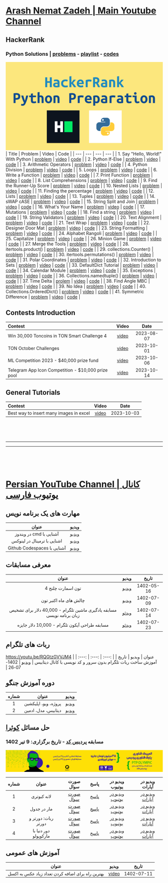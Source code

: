 # [Arash Nemat Zadeh | Main Youtube Channel](https://www.youtube.com/@Arashnm80)
## HackerRank
### Python Solutions | [problems](https://www.hackerrank.com/domains/python) - [playlist](https://youtube.com/playlist?list=PLHzXiG6EUYn5luCwIrAQ_FL7oCsx65_Qd) - [codes](https://github.com/arashnm80/youtube/tree/main/HackerRank/python-preparation)
![python preparation](https://github.com/arashnm80/youtube/blob/main/HackerRank/python-preparation/playlist%20thumbnail.png)
| Title | Problem | Video | Code |
| --- | --- | --- | --- |
| 1. Say "Hello, World!" With Python | [problem](https://www.hackerrank.com/challenges/py-hello-world) | [video](https://youtu.be/Js3py57DxXo) | [code](https://github.com/arashnm80/youtube/blob/main/HackerRank/python-preparation/1.%20Say%20Hello%2C%20World%20With%20Python.py) |
| 2. Python If-Else | [problem](https://www.hackerrank.com/challenges/py-if-else/problem) | [video](https://youtu.be/GP8_B1_oMA8) | [code](https://github.com/arashnm80/youtube/blob/main/HackerRank/python-preparation/2.%20Python%20If-Else.py) |
| 3. Arithmetic Operators | [problem](https://www.hackerrank.com/challenges/python-arithmetic-operators/problem) | [video](https://youtu.be/SNt3FzzvY6o) | [code](https://github.com/arashnm80/youtube/blob/main/HackerRank/python-preparation/3.%20Arithmetic%20Operators.py) |
| 4. Python Division | [problem](https://www.hackerrank.com/challenges/python-division/problem?isFullScreen=true) | [video](https://youtu.be/9ZHhBo3Tibs) | [code](https://github.com/arashnm80/youtube/blob/main/HackerRank/python-preparation/4.%20Python%20Division.py) |
| 5. Loops | [problem](https://www.hackerrank.com/challenges/python-loops/problem?isFullScreen=true) | [video](https://youtu.be/_XzjNro5V2U) | [code](https://github.com/arashnm80/youtube/blob/main/HackerRank/python-preparation/5.%20Loops.py) |
| 6. Write a Function | [problem](https://www.hackerrank.com/challenges/write-a-function/problem) | [video](https://youtu.be/PJOtrRqRwJY) | [code](https://github.com/arashnm80/youtube/blob/main/HackerRank/python-preparation/6.%20Write%20a%20function.py) |
| 7. Print Function | [problem](https://www.hackerrank.com/challenges/python-print/problem?isFullScreen=true) | [video]() | [code](https://github.com/arashnm80/youtube/blob/main/HackerRank/python-preparation/7.%20Print%20Function.py) |
| 8. List Comprehensions | [problem](https://www.hackerrank.com/challenges/list-comprehensions/problem?isFullScreen=true) | [video](https://youtu.be/TvTUSr2L-R0) | [code](https://github.com/arashnm80/youtube/blob/main/HackerRank/python-preparation/8.%20List%20Comprehensions.py) |
| 9. Find the Runner-Up Score | [problem](https://www.hackerrank.com/challenges/find-second-maximum-number-in-a-list/problem?isFullScreen=true) | [video](https://youtu.be/2MH7eCjG2IY) | [code](https://github.com/arashnm80/youtube/blob/main/HackerRank/python-preparation/9.%20Find%20the%20Runner-Up%20Score.py) |
| 10. Nested Lists | [problem](https://www.hackerrank.com/challenges/nested-list/problem?isFullScreen=true) | [video](https://youtu.be/J-_l6XfiwNk) | [code](https://github.com/arashnm80/youtube/blob/main/HackerRank/python-preparation/10.%20Nested%20Lists.py) |
| 11. Finding the percentage | [problem](https://www.hackerrank.com/challenges/finding-the-percentage/problem?isFullScreen=true) | [video](https://youtu.be/gq9-6Rueo-Y) | [code](https://github.com/arashnm80/youtube/blob/main/HackerRank/python-preparation/11.%20Finding%20the%20percentage.py) |
| 12. Lists | [problem](https://www.hackerrank.com/challenges/python-lists/problem?isFullScreen=true) | [video](https://youtu.be/pBuWfPMS60g) | [code](https://github.com/arashnm80/youtube/blob/main/HackerRank/python-preparation/12.%20Lists) |
| 13. Tuples | [problem](https://www.hackerrank.com/challenges/python-tuples/problem?isFullScreen=true) | [video](https://youtu.be/_CmnnW2Eonw) | [code](https://github.com/arashnm80/youtube/blob/main/HackerRank/python-preparation/13.%20Tuples.py) |
| 14. sWAP cASE | [problem](https://www.hackerrank.com/challenges/swap-case/problem?isFullScreen=true) | [video](https://youtu.be/XVX2_Rk_E70) | [code](https://github.com/arashnm80/youtube/blob/main/HackerRank/python-preparation/14.%20sWAP%20cASE.py) |
| 15. String Split and Join | [problem](https://www.hackerrank.com/challenges/python-string-split-and-join/problem?isFullScreen=true) | [video](https://youtu.be/0HuM90j1WMw) | [code](https://github.com/arashnm80/youtube/blob/main/HackerRank/python-preparation/15.%20String%20Split%20and%20Join.py) |
| 16. What's Your Name | [problem](https://www.hackerrank.com/challenges/whats-your-name/problem?isFullScreen=true) | [video](https://youtu.be/xqP5IZcarlE) | [code](https://github.com/arashnm80/youtube/blob/main/HackerRank/python-preparation/16.%20What's%20Your%20Name.py) |
| 17. Mutations | [problem](https://www.hackerrank.com/challenges/python-mutations/problem?isFullScreen=true) | [video](https://youtu.be/5O_5hflZxzA) | [code](https://github.com/arashnm80/youtube/blob/main/HackerRank/python-preparation/17.%20Mutations.py) |
| 18. Find a string | [problem](https://www.hackerrank.com/challenges/find-a-string/problem?isFullScreen=true) | [video](https://youtu.be/mCCJJcsP-V8) | [code](https://github.com/arashnm80/youtube/blob/main/HackerRank/python-preparation/18.%20Find%20a%20string.py) |
| 19. String Validators | [problem](https://www.hackerrank.com/challenges/string-validators/problem?isFullScreen=true) | [video](https://youtu.be/5woD4LNwinM) | [code](https://github.com/arashnm80/youtube/blob/main/HackerRank/python-preparation/19.%20String%20Validators.py) |
| 20. Text Alignment | [problem](https://www.hackerrank.com/challenges/text-alignment/problem?isFullScreen=true) | [video](https://youtu.be/zY8Peeu7P9I) | [code](https://github.com/arashnm80/youtube/blob/main/HackerRank/python-preparation/20.%20Text%20Alignment.py) |
| 21. Text Wrap | [problem](https://www.hackerrank.com/challenges/text-wrap/problem?isFullScreen=true) | [video](https://youtu.be/YtwjVBGtMII) | [code](https://github.com/arashnm80/youtube/blob/main/HackerRank/python-preparation/21.%20Text%20Wrap.py) |
| 22. Designer Door Mat | [problem](https://www.hackerrank.com/challenges/designer-door-mat/problem?isFullScreen=true) | [video](https://youtu.be/T-O8WkAA_ZA) | [code](https://github.com/arashnm80/youtube/blob/main/HackerRank/python-preparation/22.%20Designer%20Door%20Mat.py) |
| 23. String Formatting | [problem](https://www.hackerrank.com/challenges/python-string-formatting/problem?isFullScreen=true) | [video](https://youtu.be/naVjIojrqW0) | [code](https://github.com/arashnm80/youtube/blob/main/HackerRank/python-preparation/23.%20String%20Formatting.py) |
| 24. Alphabet Rangoli | [problem](https://www.hackerrank.com/challenges/alphabet-rangoli/problem?isFullScreen=true) | [video](https://youtu.be/pWnODooDf4c) | [code](https://github.com/arashnm80/youtube/blob/main/HackerRank/python-preparation/24.%20Alphabet%20Rangoli.py) |
| 25. Capitalize | [problem](https://www.hackerrank.com/challenges/capitalize/problem?isFullScreen=true) | [video](https://youtu.be/L33zAiA6VNE) | [code](https://github.com/arashnm80/youtube/blob/main/HackerRank/python-preparation/25.%20Capitalize.py) |
| 26. Minion Game | [problem](https://www.hackerrank.com/challenges/the-minion-game/problem?isFullScreen=true) | [video](https://youtu.be/fBi7ANLOlIY) | [code](https://github.com/arashnm80/youtube/blob/main/HackerRank/python-preparation/26.%20The%20Minion%20Game.py) |
| 27. Merge the Tools | [problem](https://www.hackerrank.com/challenges/merge-the-tools/problem?isFullScreen=true) | [video](https://youtu.be/8yIzPX8OUm4) | [code](https://github.com/arashnm80/youtube/blob/main/HackerRank/python-preparation/27.%20Merge%20the%20Tools.py) |
| 28. itertools.product() | [problem](https://www.hackerrank.com/challenges/itertools-product/problem?isFullScreen=true) | [video](https://youtu.be/aPZJwG8-rc4) | [code](https://github.com/arashnm80/youtube/blob/main/HackerRank/python-preparation/28.%20itertools.product().py) |
| 29. collections.Counter() | [problem](https://www.hackerrank.com/challenges/collections-counter/problem?isFullScreen=true) | [video](https://youtu.be/Bl-KTbRpwes) | [code](https://github.com/arashnm80/youtube/blob/main/HackerRank/python-preparation/29.%20collections.Counter().py) |
| 30. itertools.permutations() | [problem](https://www.hackerrank.com/challenges/itertools-permutations/problem?isFullScreen=true) | [video](https://youtu.be/Fw30fR7pwTE) | [code](https://github.com/arashnm80/youtube/blob/main/HackerRank/python-preparation/30.%20itertools.permutations().py) |
| 31. Polar Coordinates | [problem](https://www.hackerrank.com/challenges/polar-coordinates/problem?isFullScreen=true) | [video](https://youtu.be/XzduHr2x5WU) | [code](https://github.com/arashnm80/youtube/blob/main/HackerRank/python-preparation/31.%20Polar%20Coordinates.py) |
| 32. Introduction to Sets | [problem](https://www.hackerrank.com/challenges/py-introduction-to-sets/problem?isFullScreen=true) | [video](https://youtu.be/kL3SZe7o8aw) | [code](https://github.com/arashnm80/youtube/blob/main/HackerRank/python-preparation/32.%20Introduction%20to%20Sets.py) |
| 33. DefaultDict Tutorial | [problem](https://www.hackerrank.com/challenges/defaultdict-tutorial/problem?isFullScreen=true) | [video](https://youtu.be/aw-QG4ufMEY) | [code](https://github.com/arashnm80/youtube/blob/main/HackerRank/python-preparation/33.%20DefaultDict%20Tutorial.py) |
| 34. Calendar Module | [problem](https://www.hackerrank.com/challenges/calendar-module/problem?isFullScreen=true) | [video](https://youtu.be/9L25FAuSiN0) | [code](https://github.com/arashnm80/youtube/blob/main/HackerRank/python-preparation/34.%20Calendar%20Module.py) |
| 35. Exceptions | [problem](https://www.hackerrank.com/challenges/exceptions/problem?isFullScreen=true) | [video](https://youtu.be/J9IwQ4d0zJ0) | [code](https://github.com/arashnm80/youtube/blob/main/HackerRank/python-preparation/35.%20Exceptions.py) |
| 36. Collections.namedtuple() | [problem](https://www.hackerrank.com/challenges/py-collections-namedtuple/problem?isFullScreen=true) | [video](https://youtu.be/xKLZPQCuTAg) | [code](https://github.com/arashnm80/youtube/blob/main/HackerRank/python-preparation/36.%20Collections.namedtuple().py) |
| 37. Time Delta | [prolem](https://www.hackerrank.com/challenges/python-time-delta/problem?isFullScreen=true) | [video](https://youtu.be/db9x23H8kWU) | [code](https://github.com/arashnm80/youtube/blob/main/HackerRank/python-preparation/37.%20Time%20Delta.py) |
| 38. Find Angle MBC | [problem](https://www.hackerrank.com/challenges/find-angle/problem?isFullScreen=true) | [video](https://youtu.be/O_RCdTnsma0) | [code](https://github.com/arashnm80/youtube/blob/main/HackerRank/python-preparation/38.%20Find%20Angle%20MBC.py) |
| 39. No Idea | [problem](https://www.hackerrank.com/challenges/no-idea/problem?isFullScreen=true) | [video](https://youtu.be/QtKRCmIaqow) | [code](https://github.com/arashnm80/youtube/blob/main/HackerRank/python-preparation/39.%20No%20Idea.py) |
| 40. Collections.OrderedDict() | [problem](https://www.hackerrank.com/challenges/py-collections-ordereddict/problem?isFullScreen=true) | [video](https://youtu.be/vi3nCM3tsBg) | [code](https://github.com/arashnm80/youtube/blob/main/HackerRank/python-preparation/40.%20Collections.OrderedDict().py) |
| 41. Symmetric Difference | [problem](https://www.hackerrank.com/challenges/symmetric-difference/problem?isFullScreen=true) | [video](https://youtu.be/dHIgkkE4qnQ) | [code](https://github.com/arashnm80/youtube/blob/main/HackerRank/python-preparation/41.%20Symmetric%20Difference.py) |

## Contests Introduction
| Contest | Video | Date |
| :--- | :---: | :---: |
| Win 30,000 Toncoins in TON Smart Challenge 4 | [video](https://youtu.be/ACsGxZ7f0cM) | 2023-08-07 |
| TON October Challenges | [video](https://youtu.be/EkbjAcdHX_M) | 2023-10-01 |
| ML Competition 2023 - $40,000 prize fund | [video](https://youtu.be/SWwXajHNt44) | 2023-10-06 |
| Telegram App Icon Competition - $10,000 prize pool | [video](https://youtu.be/9Jp1FLxmWVQ) | 2023-10-14 |

## General Tutorials
| Contest | Video | Date |
| :--- | :---: | :---: |
| Best way to insert many images in excel | [video](https://youtu.be/W8qwcFdJG10) | 2023-10-03 |

<br><br><br>

---
---

<br><br><br>

# [Persian YouTube Channel | کانال یوتیوب فارسی](https://www.youtube.com/@Arashnm80_Persian)
## مهارت های یک برنامه نویس
| عنوان | ویدیو |
| :---: | :---: |
| ‫آشنایی با cmd در ویندوز | [ویدیو](https://youtu.be/iuoCGbLy08w) |
| ‫اشنایی با ترمینال در لینوکس | [ویدیو](https://youtu.be/NTXqulFaEJk) |
| ‫آشنایی با Github Codespaces | [ویدیو](https://youtu.be/rFOsjy04OK4) |
## معرفی مسابقات
| عنوان | ویدیو | تاریخ |
| :---: | :---: | :---: |
| تون اسمارت چلنج 4 | [ویدیو](https://youtu.be/_qs49xvuOwM) | 1402-05-16 |
| چالش های ماه اکتبر تون | [ویدیو](https://www.youtube.com/@Arashnm80_Persian) | 1402-07-09 |
| مسابقه یادگیری ماشین تلگرام - 40,000 دلار برای تشخیص زبان برنامه نویسی | [ویدئو](https://youtu.be/PkY14X7ecSQ) | 1402-07-14 |
| مسابقه طراحی آیکون تلگرام - 10,000 دلار جایزه | [ویدئو](https://youtu.be/Jq_2VhjxhcI) | 1402-07-23 |
## ربات های تلگرام
https://youtu.be/RQGtzGVVJM4
 عنوان | ویدیو | تاریخ |
 | :---: | :---: | :---: |
 | آموزش ‫ساخت ربات تلگرام بدون سرور و کد نویسی با کانال دیتابیس | [ویدیو](https://youtu.be/RQGtzGVVJM4) | 1402-07-26 |



## دوره آموزش جنگو
| شماره | عنوان | ویدیو |
| :---: | :---: | :---: |
| 1 | پروژه، ویو، اپلیکشین | [ویدیو](https://youtu.be/owDKlugtijc) |
| 2 | دیتابیس، مدل، ادمین | [ویدیو](https://youtu.be/Qfe58ExquKE) |
## حل مسائل [کوئرا](https://quera.org/)
### مسابقه [پردیس کد](https://quera.org/events/pardis-code) - تاریخ برگزاری: 9 تیر 1402
![pardis code](https://github.com/arashnm80/youtube-persian/blob/main/quera/pardis-code/pardis-code.jpg)

| شماره | عنوان | صورت سوال | پاسخ | ویدیو در یوتیوب | ویدیو در آپارات | 
| :---: | :---: | :---: | :---: | :---: | :---: |
| 1 | لانه کبوتری | [صورت سوال](https://quera.org/problemset/187845/) | [پاسخ](https://github.com/arashnm80/youtube-persian/blob/main/quera/pardis-code/1.%20lane%20kabutari.py) | [ویدیو در یوتیوب](https://youtu.be/MXf0tFxGYS4) | [ویدیو در آپارات](https://aparat.com/v/4hemC) |
| 2 | مار در جدول | [صورت سوال](https://quera.org/problemset/187843) | [پاسخ](https://github.com/arashnm80/youtube-persian/blob/main/quera/pardis-code/2.%20mar-dar-jadval.py) | [ویدیو در یوتیوب](https://youtu.be/wXvbt--kG_g) | [ویدیو در آپارات](https://aparat.com/v/xahHy) |
| 3 | ربات: دورتر و دورتر | [صورت سوال](https://quera.org/contest/assignments/54909/problems/187838) | [پاسخ](https://github.com/arashnm80/youtube-persian/blob/main/quera/pardis-code/3.%20robat%2C%20doortar%20va%20doortar.py) | [ویدیو در یوتیوب](https://youtu.be/o1gLsE7drPs) | [ویدیو در آپارات](https://aparat.com/v/1C2Nu) |
| 4 | دور دنیا با مارکوپولو | [صورت سوال](https://quera.org/contest/assignments/54909/problems/187835) | [پاسخ](https://github.com/arashnm80/youtube-persian/blob/main/quera/pardis-code/4.%20doore%20donya%20ba%20markopolo.py) | [ویدیو در یوتیوب](https://youtu.be/09lhzjco0M4) | [ویدیو در آپارات](https://aparat.com/v/mgQw0) |

## آموزش های عمومی
| عنوان | ویدیو | تاریخ |
| :---: | :---: | :---: |
| بهترین راه برای اضافه کردن تعداد زیاد عکس به اکسل | [video](https://youtu.be/mEYojInQNCc) | 1402-07-11
